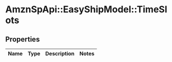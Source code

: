 # AmznSpApi::EasyShipModel::TimeSlots

## Properties
Name | Type | Description | Notes
------------ | ------------- | ------------- | -------------

